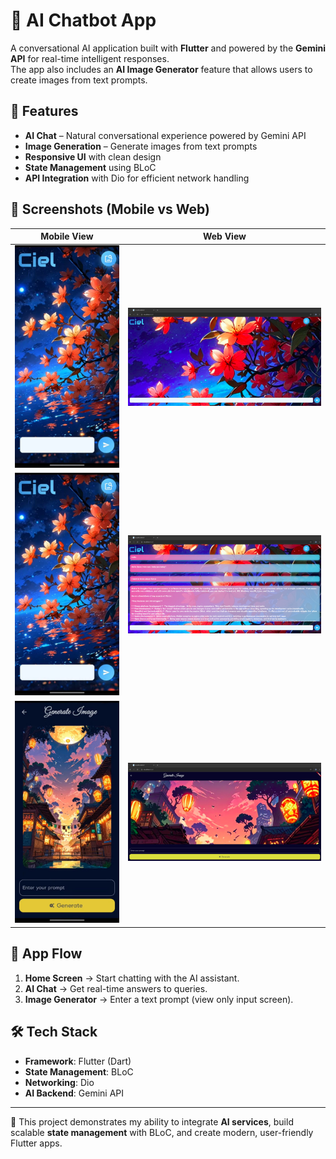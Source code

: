 # 🤖 AI Chatbot App

A conversational AI application built with **Flutter** and powered by the **Gemini API** for real-time intelligent responses.  
The app also includes an **AI Image Generator** feature that allows users to create images from text prompts.  

## 🚀 Features
- **AI Chat** – Natural conversational experience powered by Gemini API  
- **Image Generation** – Generate images from text prompts  
- **Responsive UI** with clean design  
- **State Management** using BLoC  
- **API Integration** with Dio for efficient network handling  

## 📸 Screenshots (Mobile vs Web)

| Mobile View | Web View |
|-------------|----------|
| ![Home Mobile](assets/screenshots/home.png) | ![Home Web](assets/screenshots/chathomeweb.png) |
| ![Chat result Mobile](assets/screenshots/home.png) | ![Chat result Web](assets/screenshots/outputweb.png) |
| ![Image Generator Input Mobile](assets/screenshots/image_generator_1.png) | ![Image Generator Input Web](assets/screenshots/image_generateweb.png) |

## 📱 App Flow
1. **Home Screen** → Start chatting with the AI assistant.  
2. **AI Chat** → Get real-time answers to queries.  
3. **Image Generator** → Enter a text prompt (view only input screen).  

## 🛠️ Tech Stack
- **Framework**: Flutter (Dart)  
- **State Management**: BLoC  
- **Networking**: Dio  
- **AI Backend**: Gemini API  

---

📌 This project demonstrates my ability to integrate **AI services**, build scalable **state management** with BLoC, and create modern, user-friendly Flutter apps.
